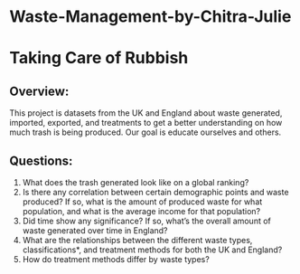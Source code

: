 # Waste-Management-by-Chitra-Julie

# Taking Care of Rubbish

## Overview:

This project is datasets from the UK and England about waste generated, imported, exported, and treatments to get a better understanding on how much trash is being produced. Our goal is educate ourselves and others.

## Questions:

1. What does the trash generated look like on a global ranking?
2. Is there any correlation between certain demographic points and waste produced? If so, what is the amount of produced waste for what population, and what is the average income for that population?
3. Did time show any significance? If so, what’s the overall amount of waste generated over time in England?
4. What are the relationships between the different waste types, classifications*, and treatment methods for both the UK and England?
5. How do treatment methods differ by waste types?

